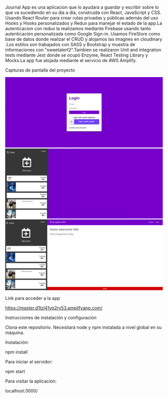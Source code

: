 Journal App es una aplicacion que lo ayudara a guardar y escribir sobre lo que va sucediendo en su día a día, construida con React, JavaScript y CSS. Usando React Router para crear rutas privadas y públicas además del uso Hooks y Hooks personalizados y  Redux para manejar el estado de la app.La autenticacion con redux la realizamos mediante Firebase usando tanto autenticación personalizada como Google Sign-in. Usamos FireStore como base de datos donde realizar el CRUD y alojamos las imagnes en cloudinary .Los estilos son trabajados con SASS y Bootstrap y muestra de informaciones con "sweetalert2".Tambien se realizaron Unit and integration tests mediante Jest donde se ocupó Enzyme, React Testing Library y Mocks.La app fue alojada mediante el servicio de AWS Amplify. 



Capturas de pantalla del proyecto


<img src="imgReadme/uno.png" alt="Captura de pantalla"/>

<img src="imgReadme/dos.png" alt="Captura de pantalla2"/>

<img src="imgReadme/tres.png" alt="Captura de pantalla2"/>







Link para acceder a la app

https://master.d1tzl41yq2ry53.amplifyapp.com/


Instrucciones de instalación y configuración

Clona este repositorio. Necesitará node y npm instalada a nivel global en su máquina.

Instalación:

npm install


Para iniciar el servidor:

npm start

Para visitar la aplicación:

localhost:3000/
